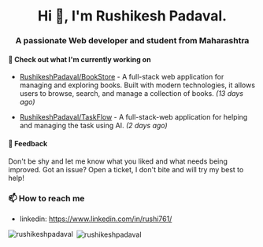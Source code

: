 

<h1 align="center">Hi 👋, I'm Rushikesh Padaval.</h1>
<h3 align="center">A passionate Web developer and student from Maharashtra</h3>

#### 👷 Check out what I'm currently working on

 - [RushikeshPadaval/BookStore](https://github.com/RushikeshPadaval/BookStore) - A full-stack web application for managing and exploring books. Built with modern technologies, it allows users to browse, search, and manage a collection of books. *(13 days ago)*  

 - [RushikeshPadaval/TaskFlow](https://github.com/RushikeshPadaval/TaskFlow) - A full-stack-web application for helping and managing the task using AI. *(2 days ago)*


#### 💬 Feedback

 Don't be shy and let me know what you liked
and what needs being improved. Got an issue? Open a ticket, I don't bite and will try my best to help!

### 📫 How to reach me
- linkedin: https://www.linkedin.com/in/rushi761/
<!-- - Discord: <a href=""> zer0#1064</a>
- dev.to:  -->

<!-- ### CV https://www.maurerkrisztian.com/


Want your own self-generating profile page? Check out [readme-scribe](https://github.com/muesli/readme-scribe)! -->

<p><img align="left" src="https://github-readme-stats.vercel.app/api/top-langs?username=rushikeshpadaval&show_icons=true&locale=en&layout=compact" alt="rushikeshpadaval" /></p>

<p>&nbsp;<img align="center" src="https://github-readme-stats.vercel.app/api?username=rushikeshpadaval&show_icons=true&locale=en" alt="rushikeshpadaval" /></p>

